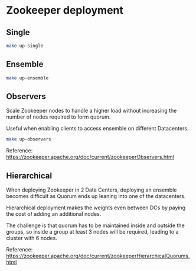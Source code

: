 # Zookeeper deployment

## Single

```bash
make up-single
```

## Ensemble

```bash
make up-ensemble
```

## Observers

Scale Zookeeper nodes to handle a higher load without increasing the number of nodes required to form quorum.

Useful when enabling clients to access ensemble on different Datacenters.

```bash
make up-observers
```

Reference: <https://zookeeper.apache.org/doc/current/zookeeperObservers.html>

## Hierarchical

When deploying Zookeeper in 2 Data Centers, deploying an ensemble becomes difficult as Quorum ends up leaning into one of the datacenters.

Hierarchical deployment makes the weights even between DCs by paying the cost of adding an additional nodes.

The challenge is that quorum has to be maintained inside and outside the groups, so inside a group at least 3 nodes will be required, leading to a cluster with 6 nodes.

Reference: <https://zookeeper.apache.org/doc/current/zookeeperHierarchicalQuorums.html>